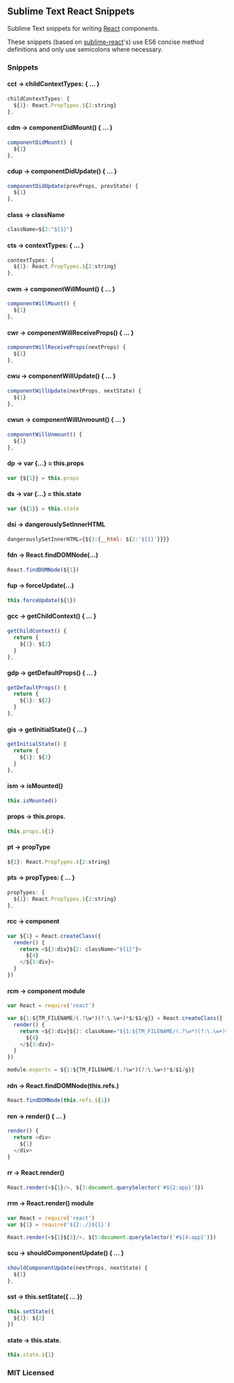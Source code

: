 ## Sublime Text React Snippets

Sublime Text snippets for writing [React](http://facebook.github.io/react/)
components.

These snippets (based on [sublime-react](https://github.com/reactjs/sublime-react)'s)
use ES6 concise method definitions and only use semicolons where necessary.

### Snippets

#### cct → childContextTypes: { ... }

```javascript
childContextTypes: {
  ${1}: React.PropTypes.${2:string}
},
```

#### cdm → componentDidMount() { ... }

```javascript
componentDidMount() {
  ${1}
},
```

#### cdup → componentDidUpdate() { ... }

```javascript
componentDidUpdate(prevProps, prevState) {
  ${1}
},
```

#### class → className

```javascript
className=${2:"${1}"}
```

#### cts → contextTypes: { ... }

```javascript
contextTypes: {
  ${1}: React.PropTypes.${2:string}
},
```

#### cwm → componentWillMount() { ... }

```javascript
componentWillMount() {
  ${1}
},
```

#### cwr → componentWillReceiveProps() { ... }

```javascript
componentWillReceiveProps(nextProps) {
  ${1}
},
```

#### cwu → componentWillUpdate() { ... }

```javascript
componentWillUpdate(nextProps, nextState) {
  ${1}
},
```

#### cwun → componentWillUnmount() { ... }

```javascript
componentWillUnmount() {
  ${1}
},
```

#### dp → var {...} = this.props

```javascript
var {${1}} = this.props
```

#### ds → var {...} = this.state

```javascript
var {${1}} = this.state
```

#### dsi → dangerouslySetInnerHTML

```javascript
dangerouslySetInnerHTML={${3:{__html: ${2:'${1}'}}}}
```

#### fdn → React.findDOMNode(...)

```javascript
React.findDOMNode(${1})
```

#### fup → forceUpdate(...)

```javascript
this.forceUpdate(${1})
```

#### gcc → getChildContext() { ... }

```javascript
getChildContext() {
  return {
    ${1}: ${2}
  }
},
```

#### gdp → getDefaultProps() { ... }

```javascript
getDefaultProps() {
  return {
    ${1}: ${2}
  }
},
```

#### gis → getInitialState() { ... }

```javascript
getInitialState() {
  return {
    ${1}: ${2}
  }
},
```

#### ism → isMounted()

```javascript
this.isMounted()
```

#### props → this.props.

```javascript
this.props.${1}
```

#### pt → propType

```javascript
${1}: React.PropTypes.${2:string}
```

#### pts → propTypes: { ... }

```javascript
propTypes: {
  ${1}: React.PropTypes.${2:string}
},
```

#### rcc → component

```javascript
var ${1} = React.createClass({
  render() {
    return <${3:div}${2: className="${1}"}>
      ${4}
    </${3:div}>
  }
})
```

#### rcm → component module

```javascript
var React = require('react')

var ${1:${TM_FILENAME/(.?\w*)(?:\.\w+)*$/$1/g}} = React.createClass({
  render() {
    return <${3:div}${2: className="${1:${TM_FILENAME/(.?\w*)(?:\.\w+)*$/$1/g}}"}>
      ${4}
    </${3:div}>
  }
})

module.exports = ${1:${TM_FILENAME/(.?\w*)(?:\.\w+)*$/$1/g}}
```

#### rdn → React.findDOMNode(this.refs.)

```javascript
React.findDOMNode(this.refs.${1})
```

#### ren → render() { ... }

```javascript
render() {
  return <div>
    ${1}
  </div>
}
```

#### rr → React.render()

```javascript
React.render(<${1}/>, ${3:document.querySelector('#${2:app}')})
```

#### rrm → React.render() module

```javascript
var React = require('react')
var ${1} = require('${2:./}${1}')

React.render(<${1}${3}/>, ${5:document.querySelector('#${4:app}')})
```

#### scu → shouldComponentUpdate() { ... }

```javascript
shouldComponentUpdate(nextProps, nextState) {
  ${1}
},
```

#### sst → this.setState({ ... })

```javascript
this.setState({
  ${1}: ${2}
})
```

#### state → this.state.

```javascript
this.state.${1}
```

### MIT Licensed